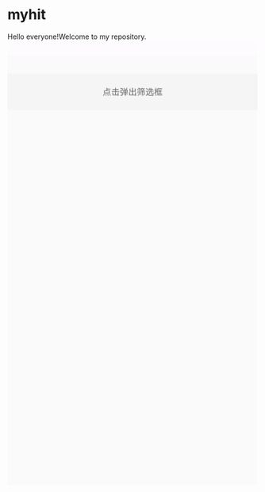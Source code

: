 # myhit
Hello everyone!Welcome to my repository.
![image](https://github.com/872822645/danxuankuangDemo/blob/master/1.jpg)
